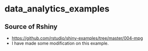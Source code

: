 # data_analytics_examples
## Source of Rshiny
- https://github.com/rstudio/shiny-examples/tree/master/004-mpg
- I have made some modification on this example.
